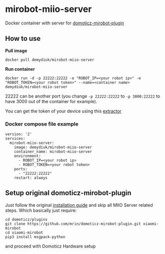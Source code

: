 # mirobot-miio-server

Docker container with server for [domoticz-mirobot-plugin](https://github.com/mrin/domoticz-mirobot-plugin)

## How to use
**Pull image**

```
docker pull demydiuk/mirobot-miio-server
```
**Run container**
```
docker run -d -p 22222:22222 -e "ROBOT_IP=<your robot ip>" -e "ROBOT_TOKEN=<your robot token>" --name=<container name> demydiuk/mirobot-miio-server
```

22222 can be another port (you change `-p 22222:22222` to `-p 3000:22222` to have 3000 out of the container for example).

You can get the token of your device using this [extractor](https://github.com/PiotrMachowski/Xiaomi-cloud-tokens-extractor)

### Docker compose file example

```
version: '2'
services:
  mirobot-miio-server:
    image: demydiuk/mirobot-miio-server
    container_name: mirobot-miio-server
    environment:
      - ROBOT_IP=<your robot ip>
      - ROBOT_TOKEN=<your robot token>
    ports:
      - "22222:22222"
    restart: always
```

## Setup original domoticz-mirobot-plugin

Just follow the original [installation guide](https://github.com/mrin/domoticz-mirobot-plugin) and skip all MIIO Server related steps.
Which basically just require:
```
cd domoticz/plugins
git clone https://github.com/mrin/domoticz-mirobot-plugin.git xiaomi-mirobot
cd xiaomi-mirobot
pip3 install msgpack-python
```
and proceed with Domoticz Hardware setup
